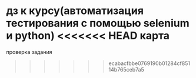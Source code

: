 
дз к курсу(автоматизация тестирования с помощью selenium и python)
<<<<<<< HEAD
карта
=======
проверка задания
>>>>>>> ecabacfbbe0769190b01284cf85114b765ceb7a5
